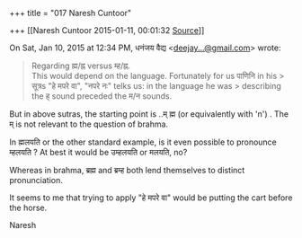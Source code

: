 +++
title = "017 Naresh Cuntoor"

+++
[[Naresh Cuntoor	2015-01-11, 00:01:32 [Source](https://groups.google.com/g/samskrita/c/zZKG2DkqXv4)]]



On Sat, Jan 10, 2015 at 12:34 PM, धनंजय वैद्य \<[deejay...@gmail.com]()\> wrote:  

> Regarding ह्म/ह्न versus म्ह/ह्न.  
> This would depend on the language. Fortunately for us पाणिनि in his > सूत्रs "हे मपरे वा", "नपरे नः" telks us: in the language he was > describing the ह् sound preceded the म/न sounds.  

  

But in above sutras, the starting point is ..म् ह्म (or equivalently with 'n') . The म् is not relevant to the question of brahma.  

In ह्मलयति or the other standard example, is it even possible to pronounce म्हलयति ? At best it would be उम्हलयति or मलयति, no?  
  

Whereas in brahma, ब्रह्म and ब्रम्ह both lend themselves to distinct pronunciation.  
  

It seems to me that trying to apply "हे मपरे वा" would be putting the cart before the horse.  
  

Naresh  

  

  
  
  

